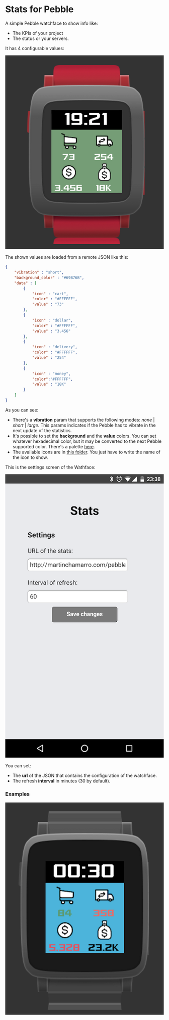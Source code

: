 # Stats for Pebble

A simple Pebble watchface to show info like:

* The KPIs of your project
* The status or your servers.

It has 4 configurable values:

![Screenshot](screenshots/screenshot.png)

The shown values are loaded from a remote JSON like this:

~~~json
{
	"vibration" : "short",
	"background_color" : "#69B76B",
	"data" : [
		{
			"icon" : "cart",
			"color" : "#FFFFFF",
			"value" : "73"
		},
		{
			"icon" : "dollar",
			"color" : "#FFFFFF",
			"value" : "3.456"
		},
		{
			"icon" : "delivery",
			"color" : "#FFFFFF",
			"value" : "254"
		},
		{
			"icon" : "money",
			"color":"#FFFFFF",
			"value" : "18K"
		}
	]
}
~~~

As you can see:

* There's a **vibration** param that supports the following modes: *none* | *short* | *large*. This params indicates if the Pebble has to vibrate in the next update of the statistics.
* It's possible to set the **background** and the **value** colors. You can set whatever hexadecimal color, but it may be converted to the next Pebble supported color. There's a palette [here](https://developer.pebble.com/guides/tools-and-resources/color-picker/).
* The available icons are in [this folder](resources/images). You just have to write the name of the icon to show.


This is the settings screen of the Wathface:

![Screenshot](screenshots/screenshot2.png)

You can set:

* The **url** of the JSON that contains the configuration of the watchface.
* The refresh **interval** in minutes (30 by default).

### Examples

![Screenshot](screenshots/screenshot3.png)
